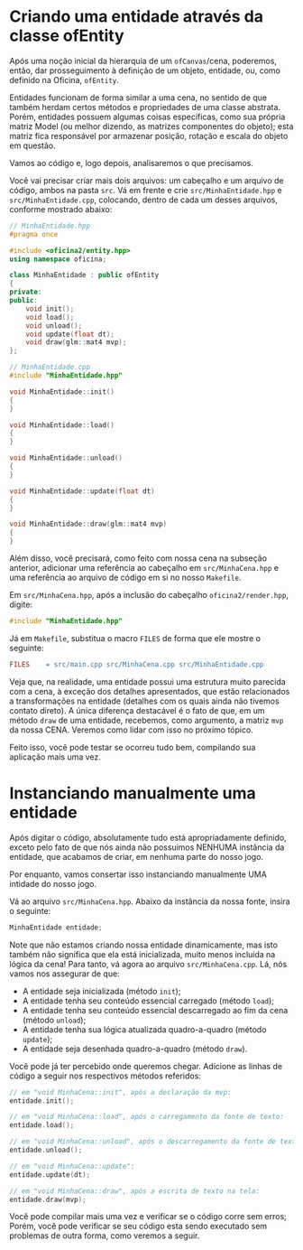 # Criando uma entidade através da classe ofEntity

Após uma noção inicial da hierarquia de um `ofCanvas`/cena, poderemos, então, dar prosseguimento à definição de um objeto, entidade, ou, como definido na Oficina, `ofEntity`.

Entidades funcionam de forma similar a uma cena, no sentido de que também herdam certos métodos e propriedades de uma classe abstrata. Porém, entidades possuem algumas coisas específicas, como sua própria matriz Model (ou melhor dizendo, as matrizes componentes do objeto); esta matriz fica responsável por armazenar posição, rotação e escala do objeto em questão.

Vamos ao código e, logo depois, analisaremos o que precisamos.

Você vai precisar criar mais dois arquivos: um cabeçalho e um arquivo de código, ambos na pasta `src`. Vá em frente e crie `src/MinhaEntidade.hpp` e `src/MinhaEntidade.cpp`, colocando, dentro de cada um desses arquivos, conforme mostrado abaixo:

```cpp
// MinhaEntidade.hpp
#pragma once

#include <oficina2/entity.hpp>
using namespace oficina;

class MinhaEntidade : public ofEntity
{
private:
public:
    void init();
    void load();
    void unload();
    void update(float dt);
    void draw(glm::mat4 mvp);
};
```

```cpp
// MinhaEntidade.cpp
#include "MinhaEntidade.hpp"

void MinhaEntidade::init()
{
}

void MinhaEntidade::load()
{
}

void MinhaEntidade::unload()
{
}

void MinhaEntidade::update(float dt)
{
}

void MinhaEntidade::draw(glm::mat4 mvp)
{
}
```

Além disso, você precisará, como feito com nossa cena na subseção anterior, adicionar uma referência ao cabeçalho em `src/MinhaCena.hpp` e uma referência ao arquivo de código em si no nosso `Makefile`.

Em `src/MinhaCena.hpp`, após a inclusão do cabeçalho `oficina2/render.hpp`, digite:

```cpp
#include "MinhaEntidade.hpp"
```

Já em `Makefile`, substitua o macro `FILES` de forma que ele mostre o seguinte:

```Makefile
FILES    = src/main.cpp src/MinhaCena.cpp src/MinhaEntidade.cpp
```

Veja que, na realidade, uma entidade possui uma estrutura muito parecida com a cena, à exceção dos detalhes apresentados, que estão relacionados a transformações na entidade (detalhes com os quais ainda não tivemos contato direto).
A única diferença destacável é o fato de que, em um método `draw` de uma entidade, recebemos, como argumento, a matriz `mvp` da nossa CENA. Veremos como lidar com isso no próximo tópico.

Feito isso, você pode testar se ocorreu tudo bem, compilando sua aplicação mais uma vez.

# Instanciando manualmente uma entidade

Após digitar o código, absolutamente tudo está apropriadamente definido, exceto pelo fato de que nós ainda não possuimos NENHUMA instância da entidade, que acabamos de criar, em nenhuma parte do nosso jogo.

Por enquanto, vamos consertar isso instanciando manualmente UMA intidade do nosso jogo.

Vá ao arquivo `src/MinhaCena.hpp`.  Abaixo da instância da nossa fonte, insira o seguinte:

```cpp
MinhaEntidade entidade;
```

Note que não estamos criando nossa entidade dinamicamente, mas isto também não significa que ela está inicializada, muito menos incluída na lógica da cena!
Para tanto, vá agora ao arquivo `src/MinhaCena.cpp`. Lá, nós vamos nos assegurar de que:

- A entidade seja inicializada (método `init`);
- A entidade tenha seu conteúdo essencial carregado (método `load`);
- A entidade tenha seu conteúdo essencial descarregado ao fim da cena (método `unload`);
- A entidade tenha sua lógica atualizada quadro-a-quadro (método `update`);
- A entidade seja desenhada quadro-a-quadro (método `draw`).

Você pode já ter percebido onde queremos chegar.
Adicione as linhas de código a seguir nos respectivos métodos referidos:

```cpp
// em "void MinhaCena::init", após a declaração da mvp:
entidade.init();

// em "void MinhaCena::load", após o carregamento da fonte de texto:
entidade.load();

// em "void MinhaCena::unload", após o descarregamento da fonte de texto:
entidade.unload();

// em "void MinhaCena::update":
entidade.update(dt);

// em "void MinhaCena::draw", após a escrita de texto na tela:
entidade.draw(mvp);
```

Você pode compilar mais uma vez e verificar se o código corre sem erros; Porém, você pode verificar se seu código esta sendo executado sem problemas de outra forma, como veremos a seguir.
